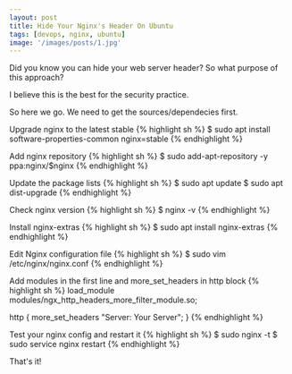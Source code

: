 ```yaml
---
layout: post
title: Hide Your Nginx's Header On Ubuntu
tags: [devops, nginx, ubuntu]
image: '/images/posts/1.jpg'
---
```


Did you know you can hide your web server header? So what purpose of this approach?

I believe this is the best for the security practice.

So here we go. We need to get the sources/dependecies first.

Upgrade nginx to the latest stable
{% highlight sh %}
$ sudo apt install software-properties-common nginx=stable
{% endhighlight %}

Add nginx repository
{% highlight sh %}
$ sudo add-apt-repository -y ppa:nginx/$nginx
{% endhighlight %}

Update the package lists
{% highlight sh %}
$ sudo apt update
$ sudo apt dist-upgrade
{% endhighlight %}

Check nginx version
{% highlight sh %}
$ nginx -v
{% endhighlight %}

Install nginx-extras
{% highlight sh %}
$ sudo apt install nginx-extras
{% endhighlight %}

Edit Nginx configuration file
{% highlight sh %}
$ sudo vim /etc/nginx/nginx.conf
{% endhighlight %}

Add modules in the first line and more_set_headers in http block
{% highlight sh %}
load_module modules/ngx_http_headers_more_filter_module.so;

http {
	more_set_headers "Server: Your Server";
}
{% endhighlight %}

Test your nginx config and restart it
{% highlight sh %}
$ sudo nginx -t
$ sudo service nginx restart
{% endhighlight %}


That's it!




